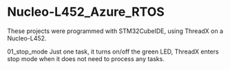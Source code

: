 # Nucleo-L452_Azure_RTOS
These projects were programmed with STM32CubeIDE, using ThreadX on a Nucleo-L452.

01_stop_mode
Just one task, it turns on/off the green LED, ThreadX enters stop mode when it does not need to process any tasks.

